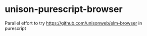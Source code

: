 # unison-purescript-browser
Parallel effort to try https://github.com/unisonweb/elm-browser in purescript
